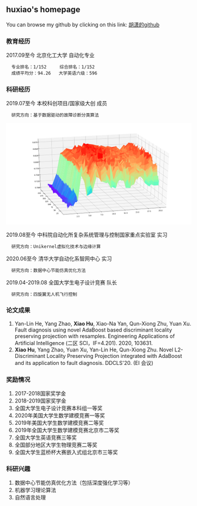 ## huxiao's homepage
You can browse my github by clicking on this link: [胡潇的github](https://github.com/huxiao09)

### 教育经历
2017.09至今  北京化工大学  自动化专业
```markdown
  专业排名：1/152     综合排名：1/152
  成绩平均分：94.26   大学英语六级：596
```

### 科研经历
2019.07至今  本校科创项目/国家级大创  成员
```markdown
  研究方向：基于数据驱动的故障诊断分类算法
```
<img src=https://github.com/huxiao09/huxiao.github.io/blob/pictures/re.png>

2019.08至今  中科院自动化所复杂系统管理与控制国家重点实验室  实习
```markdown
  研究方向：Unikernel虚拟化技术与边缘计算
```

2020.06至今  清华大学自动化系智网中心  实习
```markdown
  研究方向：数据中心节能仿真优化方法
```

2019.04-2019.08  全国大学生电子设计竞赛  队长
```markdown   
  研究方向：四旋翼无人机飞行控制
```

### 论文成果
1. Yan-Lin He, Yang Zhao, **Xiao Hu**, Xiao-Na Yan, Qun-Xiong Zhu, Yuan Xu. Fault diagnosis using novel 
AdaBoost based discriminant locality preserving projection with resamples. Engineering Applications 
of Artificial Intelligence (二区 SCI，IF=4.201). 2020, 103631.
2. **Xiao Hu**, Yang Zhao, Yuan Xu, Yan-Lin He, Qun-Xiong Zhu. Novel L2-Discriminant Locality Preserving 
Projection integrated with AdaBoost and its application to fault diagnosis. DDCLS'20. (EI 会议)

### 奖励情况
1. 2017-2018国家奖学金
2. 2018-2019国家奖学金
3. 全国大学生电子设计竞赛本科组一等奖
4. 2020年美国大学生数学建模竞赛一等奖
5. 2019年美国大学生数学建模竞赛二等奖
6. 2019年全国大学生数学建模竞赛北京市二等奖
7. 全国大学生英语竞赛三等奖
8. 全国部分地区大学生物理竞赛二等奖
9. 全国大学生蓝桥杯大赛嵌入式组北京市三等奖

### 科研兴趣
1. 数据中心节能仿真优化方法（包括深度强化学习等）
2. 机器学习理论算法
3. 自然语言处理
